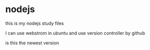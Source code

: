 # nodejs
this  is  my  nodejs  study  files

I can use webstrom in ubuntu and use version controller by github

is this the newest version